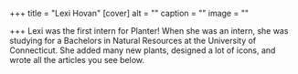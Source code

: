 +++
title = "Lexi Hovan"
[cover]
alt = ""
caption = ""
image = ""

+++
Lexi was the first intern for Planter! When she was an intern, she was studying for a Bachelors in
Natural Resources at the University of Connecticut. She added many new plants, designed a lot of 
icons, and wrote all the articles you see below.